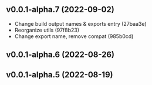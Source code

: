 ## v0.0.1-alpha.7 (2022-09-02)

* Change build output names & exports entry (27baa3e)
* Reorganize utils (97f8b23)
* Change export name, remove compat (985b0cd)

## v0.0.1-alpha.6 (2022-08-26)

## v0.0.1-alpha.5 (2022-08-19)

